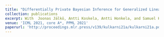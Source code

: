 ```yaml
---
title: "Differentially Private Bayesian Inference for Generalized Linear Models"
collection: publications
excerpt: With  Joonas Jälkö, Antti Koskela, Antti Honkela, and Samuel Kaski
venue: 'ICML 2021, core A*, PPML 2021'
paperurl: 'http://proceedings.mlr.press/v139/kulkarni21a/kulkarni21a.pdf'
---
```

